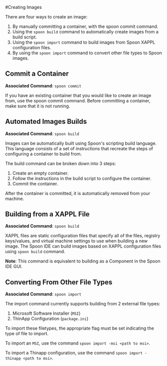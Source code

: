 #Creating Images

There are four ways to create an image:

1. By manually committing a container, with the spoon commit command.
2. Using the `spoon build` command to automatically create images from a build script.
3. Using the `spoon import` command to build images from Spoon XAPPL configuration files. 
3. By using the `spoon import` command to convert other file types to Spoon images.

## Commit a Container

**Associated Command**: `spoon commit`

If you have an existing container that you would like to create an image from, use the spoon commit command. Before committing a container, make sure that it is not running.

## Automated Images Builds

**Associated Command**: `spoon build`

Images can be automatically built using Spoon's scripting build language. This language consists of a set of instructions that recreate the steps of configuring a container to build from.

The build command can be broken down into 3 steps:

1. Create an empty container.
2. Follow the instructions in the build script to configure the container.
3. Commit the container.

After the container is committed, it is automatically removed from your machine.

## Building from a XAPPL File

**Associated Command**: `spoon build` 

XAPPL files are static configuration files that specify all of the files, registry keys/values, and virtual machine settings to use when building a new image. The Spoon IDE can build images based on XAPPL configuration files using `spoon build` command. 

**Note**: This command is equivalent to building as a Component in the Spoon IDE GUI. 

## Converting From Other File Types

**Associated Command**: `spoon import`

The import command currently supports building from 2 external file types: 

1. Microsoft Software Installer (`MSI`)
2. ThinApp Configuration (`package.ini`)

To import these filetypes, the appropriate flag must be set indicating the type of file to import. 

To import an `MSI`, use the command `spoon import -msi <path to msi>`. 

To import a Thinapp configuration, use the command `spoon import -thinapp <path to msi>`. 


